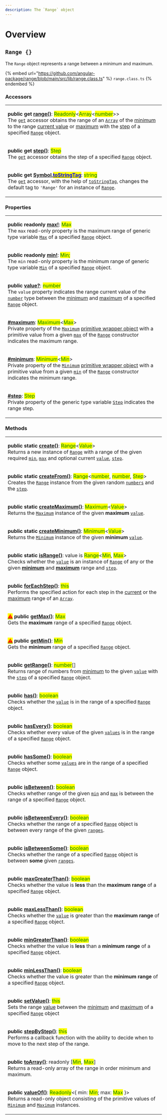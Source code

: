 ```yaml
---
description: The `Range` object
---
```


# Overview

## `Range {}`

The `Range` object represents a range between a minimum and maximum.

{% embed url="https://github.com/angular-package/range/blob/main/src/lib/range.class.ts" %}
`range.class.ts`
{% endembed %}

### Accessors

|                                                                                                                                                                                                                                                                                                                                                                                                                                                                                                                                                                                                                                                                                                                                                                                                                                                                                                                     |
| ------------------------------------------------------------------------------------------------------------------------------------------------------------------------------------------------------------------------------------------------------------------------------------------------------------------------------------------------------------------------------------------------------------------------------------------------------------------------------------------------------------------------------------------------------------------------------------------------------------------------------------------------------------------------------------------------------------------------------------------------------------------------------------------------------------------------------------------------------------------------------------------------------------------- |
| <p><strong>public get</strong> <a href="accessors/get-range.md#range.prototype.range"><strong>range()</strong></a>: <mark style="color:green;">Readonly</mark>&#x3C;<mark style="color:green;">Array</mark>&#x3C;<mark style="color:green;">number</mark>>><br>The <a href="https://developer.mozilla.org/en-US/docs/Web/JavaScript/Reference/Functions/get"><code>get</code></a> accessor obtains the range of an <a href="https://developer.mozilla.org/en-US/docs/Web/JavaScript/Reference/Global_Objects/Array"><code>Array</code></a> of the <a href="properties/min.md#range.prototype.min">minimum</a> to the range <a href="properties/value.md#range.prototype.value">current value</a> or <a href="properties/max.md#range.prototype.max">maximum</a> with the <a href="accessors/get-step.md#range.prototype.step">step</a> of a specified <a href="broken-reference"><code>Range</code></a> object.</p> |
| <p><strong>public get</strong> <a href="accessors/get-step.md#range.prototype.step"><strong>step()</strong></a>: <mark style="color:green;">Step</mark><br>The <a href="https://developer.mozilla.org/en-US/docs/Web/JavaScript/Reference/Functions/get"><code>get</code></a> accessor obtains the step of a specified <a href="broken-reference"><code>Range</code></a> object.</p>                                                                                                                                                                                                                                                                                                                                                                                                                                                                                                                                |
| <p><strong>public get</strong> <a href="accessors/get-symbol.tostringtag.md#symbol.tostringtag"><strong>[Symbol.</strong><mark style="color:blue;"><strong>toStringTag</strong></mark><strong>]()</strong></a>: <strong></strong> <mark style="color:green;">string</mark><br>The <a href="https://developer.mozilla.org/en-US/docs/Web/JavaScript/Reference/Functions/get"><code>get</code></a> accessor, with the help of <a href="https://developer.mozilla.org/en-US/docs/Web/JavaScript/Reference/Global_Objects/Symbol/toStringTag"><code>toStringTag</code></a>, changes the default tag to <code>'Range'</code> for an instance of <a href="broken-reference"><code>Range</code></a>.</p>                                                                                                                                                                                                                   |

### Properties

|                                                                                                                                                                                                                                                                                                                                                                                                                                                                                                                                                                                                                        |
| ---------------------------------------------------------------------------------------------------------------------------------------------------------------------------------------------------------------------------------------------------------------------------------------------------------------------------------------------------------------------------------------------------------------------------------------------------------------------------------------------------------------------------------------------------------------------------------------------------------------------- |
| <p><strong>public readonly</strong> <a href="properties/max.md#range.prototype.max"><strong>max!</strong></a>: <mark style="color:green;">Max</mark><br><mark style="color:green;"></mark>The <code>max</code> read-only property is the maximum range of generic type variable <a href="generic-type-variables.md#maxextendsnumber"><code>Max</code></a> of a specified <a href="broken-reference"><code>Range</code></a> object.</p>                                                                                                                                                                                 |
| <p><strong>public readonly</strong> <a href="properties/min.md#range.prototype.min"><strong>min!</strong></a>: <mark style="color:green;">Min;</mark><br><mark style="color:green;"></mark>The <code>min</code> read-only property is the minimum range of generic type variable <a href="generic-type-variables.md#minextendsnumber"><code>Min</code></a> of a specified <a href="broken-reference"><code>Range</code></a> object.</p>                                                                                                                                                                                |
| <p><strong>public</strong> <a href="properties/value.md#range.prototype.value"><strong>value?</strong></a>: <mark style="color:green;">number</mark><br><mark style="color:green;"></mark>The <code>value</code> property indicates the range current value of the <a href="https://developer.mozilla.org/en-US/docs/Web/JavaScript/Reference/Global_Objects/Number"><code>number</code></a> type between the <a href="properties/min.md#range.prototype.min">minimum</a> and <a href="properties/max.md#range.prototype.max">maximum</a> of a specified <a href="broken-reference"><code>Range</code></a> object.</p> |
| <p><strong></strong><a href="properties/maximum.md"><strong>#maximum</strong></a>: <mark style="color:green;">Maximum</mark>&#x3C;<mark style="color:green;">Max</mark>><br>Private property of the <a href="broken-reference"><code>Maximum</code></a> <a href="https://developer.mozilla.org/en-US/docs/Glossary/Primitive#primitive_wrapper_objects_in_javascript">primitive wrapper object</a> with a primitive value from a given <a href="constructor.md#max-max"><code>max</code></a> of the <a href="broken-reference"><code>Range</code></a> constructor indicates the maximum range.</p>                     |
| <p><strong></strong><a href="properties/minimum.md"><strong>#minimum</strong></a>: <mark style="color:green;">Minimum</mark>&#x3C;<mark style="color:green;">Min</mark>><br>Private property of the <a href="broken-reference"><code>Minimum</code></a> <a href="https://developer.mozilla.org/en-US/docs/Glossary/Primitive#primitive_wrapper_objects_in_javascript">primitive wrapper object</a> with a primitive value from a given <a href="constructor.md#min-min"><code>min</code></a> of the <a href="broken-reference"><code>Range</code></a> constructor indicates the minimum range.</p>                     |
| <p><strong></strong><a href="properties/step.md"><strong>#step</strong></a>: <mark style="color:green;">Step</mark><br>Private property of the generic type variable <a href="generic-type-variables.md#range-less-than-min-max-step-greater-than-2"><code>Step</code></a> indicates the range step.</p>                                                                                                                                                                                                                                                                                                               |

### Methods

|                                                                                                                                                                                                                                                                                                                                                                                                                                                                                                                                                                                                                                                                                     |
| ----------------------------------------------------------------------------------------------------------------------------------------------------------------------------------------------------------------------------------------------------------------------------------------------------------------------------------------------------------------------------------------------------------------------------------------------------------------------------------------------------------------------------------------------------------------------------------------------------------------------------------------------------------------------------------- |
| <p><strong>public static</strong> <a href="methods/static-create.md#range.create"><strong>create()</strong></a>: <mark style="color:green;">Range</mark>&#x3C;<mark style="color:green;">Value</mark>><br>Returns a new instance of <a href="broken-reference"><code>Range</code></a> with a range of the given required <a href="overview.md#min-min"><code>min</code></a>, <a href="overview.md#max-max"><code>max</code></a> and optional current <a href="overview.md#value-number"><code>value</code></a>, <a href="overview.md#step-step"><code>step</code></a>.</p>                                                                                                          |
| <p><strong>public static</strong> <a href="methods/static-createfrom.md#range.createfrom"><strong>createFrom()</strong></a>: <mark style="color:green;">Range</mark>&#x3C;<mark style="color:green;">number</mark>, <mark style="color:green;">number</mark>, <mark style="color:green;">Step</mark>><br>Creates the <a href="broken-reference"><code>Range</code></a> instance from the given random <a href="overview.md#numbers-number"><code>numbers</code></a> and the <a href="overview.md#step-step"><code>step</code></a>.</p>                                                                                                                                              |
| <p><strong>public static</strong> <a href="methods/static-createmaximum.md#range.createmaximum"><strong>createMaximum()</strong></a>: <mark style="color:green;">Maximum</mark>&#x3C;<mark style="color:green;">Value</mark>><br>Returns the <a href="broken-reference"><code>Maximum</code></a> instance of the given <strong>maximum</strong> <a href="methods/static-createmaximum.md#value-value"><code>value</code></a>.</p>                                                                                                                                                                                                                                                   |
| <p><strong>public static</strong> <a href="methods/static-createminimum.md#range.createminimum"><strong>createMinimum()</strong></a>: <mark style="color:green;">Minimum</mark>&#x3C;<mark style="color:green;">Value</mark>><br>Returns the <a href="broken-reference"><code>Minimum</code></a> instance of the given <strong>minimum</strong> <a href="methods/static-createminimum.md#value-value"><code>value</code></a>.</p>                                                                                                                                                                                                                                                   |
| <p><strong>public static</strong> <a href="methods/static-isrange.md#range.isrange"><strong>isRange()</strong></a>: value is <mark style="color:green;">Range</mark>&#x3C;<mark style="color:green;">Min</mark>, <mark style="color:green;">Max</mark>><br>Checks whether the <a href="methods/static-isrange.md#value-any"><code>value</code></a> is an instance of <a href="broken-reference"><code>Range</code></a> of any or the given <a href="methods/static-isrange.md#min-min"><strong>minimum</strong></a> and <a href="methods/static-isrange.md#max-max"><strong>maximum</strong></a> range and <a href="methods/static-isrange.md#step-step"><code>step</code></a>.</p> |
| <p><strong>public</strong> <a href="methods/foreachstep.md#range.prototype.foreachstep"><strong>forEachStep()</strong></a>: <mark style="color:green;">this</mark><br>Performs the specified action for each step in the <a href="properties/value.md#range.prototype.value">current</a> or the <a href="properties/max.md#range.prototype.max">maximum</a> range of an <a href="https://developer.mozilla.org/en-US/docs/Web/JavaScript/Reference/Global_Objects/Array"><code>Array</code></a>.</p>                                                                                                                                                                                |
| <p><mark style="color:red;"></mark><a href="../general-concepts.md#undefined"><mark style="color:red;">⚠</mark></a> <strong>public</strong> <a href="methods/getmax.md#range.prototype.getmax"><strong>getMax()</strong></a>: <mark style="color:green;">Max</mark><br><mark style="color:green;"></mark>Gets the <strong>maximum</strong> range of a specified <a href="broken-reference"><code>Range</code></a> object.</p>                                                                                                                                                                                                                                                       |
| <p><mark style="color:red;"></mark><a href="../general-concepts.md#undefined"><mark style="color:red;">⚠</mark></a> <strong>public</strong> <a href="methods/getmin.md#range.prototype.getmin"><strong>getMin()</strong></a>: <mark style="color:green;">Min</mark><br><mark style="color:green;"></mark>Gets the <strong>minimum</strong> range of a specified <a href="broken-reference"><code>Range</code></a> object.</p>                                                                                                                                                                                                                                                       |
| <p><strong>public</strong> <a href="methods/getrange.md"><strong>getRange()</strong></a>: <mark style="color:green;">number</mark>[]<br>Returns range of numbers from <a href="properties/min.md#range.prototype.min">minimum</a> to the given <a href="overview.md#value-this.value-or-or-this.max"><code>value</code></a> with the <a href="accessors/get-step.md#range.prototype.step"><code>step</code></a> of a specified <a href="broken-reference"><code>Range</code></a> object.</p>                                                                                                                                                                                        |
| <p><strong>public</strong> <a href="methods/has.md#range.prototype.has"><strong>has()</strong></a>: <mark style="color:green;">boolean</mark><br><mark style="color:green;"></mark>Checks whether the <a href="methods/has.md#value-number"><code>value</code></a> is in the range of a specified <a href="broken-reference"><code>Range</code></a> object.</p>                                                                                                                                                                                                                                                                                                                     |
| <p><strong>public</strong> <a href="methods/hasevery.md#range.prototype.hasevery"><strong>hasEvery()</strong></a>: <mark style="color:green;">boolean</mark><br><mark style="color:green;"></mark>Checks whether every value of the given <a href="methods/hasevery.md#...values-number"><code>values</code></a> is in the range of a specified <a href="broken-reference"><code>Range</code></a> object.</p>                                                                                                                                                                                                                                                                       |
| <p><strong>public</strong> <a href="methods/hassome.md#range.prototype.hassome"><strong>hasSome()</strong></a>: <mark style="color:green;">boolean</mark><br><mark style="color:green;"></mark>Checks whether some <a href="methods/hassome.md#...values-number"><code>values</code></a> are in the range of a specified <a href="broken-reference"><code>Range</code></a> object.</p>                                                                                                                                                                                                                                                                                              |
| <p><strong>public</strong> <a href="methods/isbetween.md#range.prototype.isbetween"><strong>isBetween()</strong></a>: <mark style="color:green;">boolean</mark><br><mark style="color:green;"></mark>Checks whether range of the given <a href="methods/isbetween.md#min-number"><code>min</code></a> and <a href="methods/isbetween.md#max-number"><code>max</code></a> is between the range of a specified <a href="broken-reference"><code>Range</code></a> object.</p>                                                                                                                                                                                                          |
| <p><strong>public</strong> <a href="methods/isbetweenevery.md#range.prototype.isbetweenevery"><strong>isBetweenEvery()</strong></a>: <mark style="color:green;">boolean</mark><br><mark style="color:green;"></mark>Checks whether the range of a specified <a href="broken-reference"><code>Range</code></a> object is between every range of the given <a href="methods/isbetweenevery.md#...ranges-number-number"><code>ranges</code></a>.</p>                                                                                                                                                                                                                                   |
| <p><strong>public</strong> <a href="methods/isbetweensome.md#range.prototype.isbetweensome"><strong>isBetweenSome()</strong></a>: <mark style="color:green;">boolean</mark><br><mark style="color:green;"></mark>Checks whether the range of a specified <a href="broken-reference"><code>Range</code></a> object is between <strong>some</strong> given <a href="methods/isbetweensome.md#...ranges-number-number"><code>ranges</code></a>.</p>                                                                                                                                                                                                                                    |
| <p><strong>public</strong> <a href="methods/maxgreaterthan.md#range.prototype.maxgreaterthan"><strong>maxGreaterThan()</strong></a>: <mark style="color:green;">boolean</mark><br><mark style="color:green;"></mark>Checks whether the value is <strong>less</strong> than the <strong>maximum range</strong> of a specified <a href="broken-reference"><code>Range</code></a> object.</p>                                                                                                                                                                                                                                                                                          |
| <p><strong>public</strong> <a href="methods/maxlessthan.md#range.prototype.maxlessthan"><strong>maxLessThan()</strong></a>: <mark style="color:green;">boolean</mark><br><mark style="color:green;"></mark>Checks whether the <a href="overview.md#value-number"><code>value</code></a> is greater than the <strong>maximum range</strong> of a specified <a href="broken-reference"><code>Range</code></a> object.</p>                                                                                                                                                                                                                                                             |
| <p><strong>public</strong> <a href="methods/mingreaterthan.md#range.prototype.mingreaterthan"><strong>minGreaterThan()</strong></a>: <mark style="color:green;">boolean</mark><br><mark style="color:green;"></mark>Checks whether the value is <strong>less</strong> than a <strong>minimum range</strong> of a specified <a href="broken-reference"><code>Range</code></a> object.</p>                                                                                                                                                                                                                                                                                            |
| <p><strong>public</strong> <a href="methods/minlessthan.md#range.prototype.minlessthan"><strong>minLessThan()</strong></a>: <mark style="color:green;">boolean</mark><br><mark style="color:green;"></mark>Checks whether the value is greater than the <strong>minimum range</strong> of a specified <a href="broken-reference"><code>Range</code></a> object.</p>                                                                                                                                                                                                                                                                                                                 |
| <p><strong>public</strong> <a href="methods/setvalue.md#range.prototype.setvalue"><strong>setValue()</strong></a>: <mark style="color:green;">this</mark><br>Sets the range <a href="properties/value.md#range.prototype.value">value</a> between the <a href="properties/min.md#range.prototype.min">minimum</a> and <a href="properties/max.md#range.prototype.max">maximum</a> of a specified <a href="broken-reference"><code>Range</code></a> object</p>                                                                                                                                                                                                                       |
| <p><strong>public</strong> <a href="methods/stepbystep.md#range.prototype.stepbystep"><strong>stepByStep()</strong></a>: <mark style="color:green;">this</mark><br>Performs a callback function with the ability to decide when to move to the next step of the range.</p>                                                                                                                                                                                                                                                                                                                                                                                                          |
| <p><strong>public</strong> <a href="methods/toarray.md#range.prototype.toarray"><strong>toArray()</strong></a>: readonly [<mark style="color:green;">Min</mark>, <mark style="color:green;">Max</mark>]<br>Returns a read-only array of the range in order minimum and maximum.</p>                                                                                                                                                                                                                                                                                                                                                                                                 |
| <p><strong>public</strong> <a href="methods/valueof.md#range.prototype.valueof"><strong>valueOf()</strong></a>: <mark style="color:green;">Readonly</mark>&#x3C;{ min: <mark style="color:green;">Min</mark>; max: <mark style="color:green;">Max</mark> }><br>Returns a read-only object consisting of the primitive values of <a href="broken-reference"><code>Minimum</code></a> and <a href="broken-reference"><code>Maximum</code></a> instances.</p>                                                                                                                                                                                                                          |
